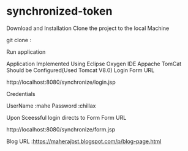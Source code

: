 # synchronized-token
Download and Installation Clone the project to the local Machine

git clone :

Run application

Application Implemented Using Eclipse Oxygen IDE
Appache TomCat Should be Configured(Used Tomcat V8.0)
Login Form URL

http://localhost:8080/synchronize/login.jsp

Credentials

UserName :mahe Password :chillax

Upon Sceessful login directs to Form Form URL

http://localhost:8080/synchronize/form.jsp

Blog URL :https://maherajbst.blogspot.com/p/blog-page.html
